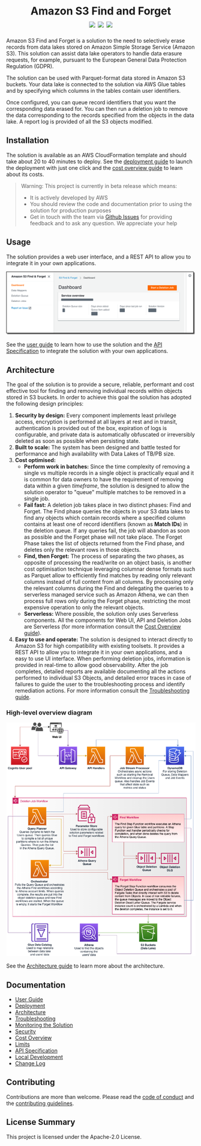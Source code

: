 <h1 align="center">
    Amazon S3 Find and Forget
    <br>
    <img src="https://img.shields.io/github/v/release/awslabs/amazon-s3-find-and-forget?include_prereleases"> 
    <img src="https://github.com/awslabs/amazon-s3-find-and-forget/workflows/Unit%20Tests/badge.svg"> 
    <img src="https://codecov.io/gh/awslabs/amazon-s3-find-and-forget/branch/master/graph/badge.svg">
</h1>

Amazon S3 Find and Forget is a solution to the need to selectively erase records
from data lakes stored on Amazon Simple Storage Service (Amazon S3). This
solution can assist data lake operators to handle data erasure requests, for
example, pursuant to the European General Data Protection Regulation (GDPR).

The solution can be used with Parquet-format data stored in Amazon S3 buckets.
Your data lake is connected to the solution via AWS Glue tables and by
specifying which columns in the tables contain user identifiers.

Once configured, you can queue record identifiers that you want the
corresponding data erased for. You can then run a deletion job to remove the
data corresponding to the records specified from the objects in the data lake. A
report log is provided of all the S3 objects modified.

## Installation

The solution is available as an AWS CloudFormation template and should take
about 20 to 40 minutes to deploy. See the
[deployment guide](docs/USER_GUIDE.md#deploying-the-solution) to launch the
deployment with just one click and the
[cost overview guide](docs/COST_OVERVIEW.md) to learn about its costs.

> Warning: This project is currently in beta release which means:
>
> - It is actively developed by AWS
> - You should review the code and documentation prior to using the solution
>   for production purposes
> - Get in touch with the team via
>   [Github Issues](https://github.com/awslabs/amazon-s3-find-and-forget/issues)
>   for providing feedback and to ask any question. We appreciate your help

## Usage

The solution provides a web user interface, and a REST API to allow you to
integrate it in your own applications.

![HomePage Screenshot](docs/images/home-screenshot.png)

See the [user guide](docs/USER_GUIDE.md) to learn how to use the solution and
the [API Specification](docs/api/README.md) to integrate the solution with your
own applications.

## Architecture

The goal of the solution is to provide a secure, reliable, performant and cost
effective tool for finding and removing individual records within objects stored
in S3 buckets. In order to achieve this goal the solution has adopted the
following design principles:

1. **Security by design:** Every component implements least privilege access,
   encryption is performed at all layers at rest and in transit, authentication
   is provided out of the box, expiration of logs is configurable, and
   private data is automatically obfuscated or irreversibly deleted as soon as
   possible when persisting state.
2. **Built to scale:** The system has been designed and battle tested for
   performance and high availability with Data Lakes of TB/PB size.
3. **Cost optimised:**
   - **Perform work in batches:** Since the time complexity of removing a single
     vs multiple records in a single object is practically equal and it is
     common for data owners to have the requirement of removing data
     within a given _timeframe_, the solution is designed to allow the solution operator
     to "queue" multiple matches to be removed in a single job.
   - **Fail fast:** A deletion job takes place in two distinct phases: Find and
     Forget. The Find phase queries the objects in your S3 data lakes to find
     any objects which contain records where a specified column contains at
     least one of record identifiers (known as **Match IDs**) in the deletion
     queue. If any queries fail, the job will abandon as soon as possible and
     the Forget phase will not take place. The Forget Phase takes the list of
     objects returned from the Find phase, and deletes only the relevant rows in
     those objects.
   - **Find, then Forget:** The process of separating the two phases, as
     opposite of processing the read/write on an object basis, is another cost
     optimisation technique leveraging columnar dense formats such as
     Parquet allow to efficiently find matches
    by reading only relevant columns instead of full content from
     all columns. By processing only the relevant columns during the Find and
     delegating the queries to a serverless managed service such as Amazon Athena, we
     can then process full rows only during the Forget phase, restricting the
     most expensive operation to only the relevant objects.
   - **Serverless:** Where possible, the solution only uses Serverless
     components. All the components for Web UI, API and Deletion Jobs are
     Serverless (for more information consult the
     [Cost Overview guide](docs/COST_OVERVIEW.md)).
4. **Easy to use and operate:** The solution is designed to interact directly to
   Amazon S3 for high compatibility with existing toolsets. It provides a REST
   API to allow you to integrate it in your own applications, and a easy to use
   UI interface. When performing deletion jobs, information is provided in
   real-time to allow good observability. After the job completes, detailed
   reports are available documenting all the actions performed to individual S3
   Objects, and detailed error traces in case of failures to guide the user to
   the troubleshooting process and identify remediation actions. For more
   information consult the [Troubleshooting guide](docs/TROUBLESHOOTING.md).

### High-level overview diagram

![Architecture Diagram](docs/images/architecture.png)

See the [Architecture guide](docs/ARCHITECTURE.md) to learn more about the
architecture.

## Documentation

- [User Guide](docs/USER_GUIDE.md)
- [Deployment](docs/USER_GUIDE.md#deploying-the-solution)
- [Architecture](docs/ARCHITECTURE.md)
- [Troubleshooting](docs/TROUBLESHOOTING.md)
- [Monitoring the Solution](docs/MONITORING.md)
- [Security](docs/SECURITY.md)
- [Cost Overview](docs/COST_OVERVIEW.md)
- [Limits](docs/LIMITS.md)
- [API Specification](docs/api/README.md)
- [Local Development](docs/LOCAL_DEVELOPMENT.md)
- [Change Log](CHANGELOG.md)

## Contributing

Contributions are more than welcome. Please read the
[code of conduct](CODE_OF_CONDUCT.md) and the
[contributing guidelines](CONTRIBUTING.md).

## License Summary

This project is licensed under the Apache-2.0 License.
